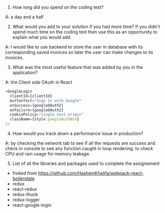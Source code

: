 1. How long did you spend on the coding test?

A: a day and a half

2. What would you add to your solution if you had more time? If you didn't spend much time on the coding test then use this as an opportunity to explain what you would add.

A: I would like to use backend to store the user in database with its corresponding saved invoices so later the user can make changes to its invoices.

3. What was the most useful feature that was added by you in the application?

A: the Client side OAuth in React

```js
<GoogleLogin
  clientId={clientId}
  buttonText="Sign In with Google"
  onSuccess={googleOAuth2}
  onFailure={googleOAuth2}
  cookiePolicy="single_host_origin"
  className={style.googleAuthBtn}
/>
```

4. How would you track down a performance issue in production?

A: by checking the network tab to see if all the requests are success and check in console to see any function caught in loop rendering. to check CPU and ram usage for memory leakage.

5. List of all the libraries and packages used to complete the assignement

- froked from https://github.com/HashemKhalifa/webpack-react-boilerplate
- redux
- react-redux
- redux-thunk
- redux-logger
- react-google-login
